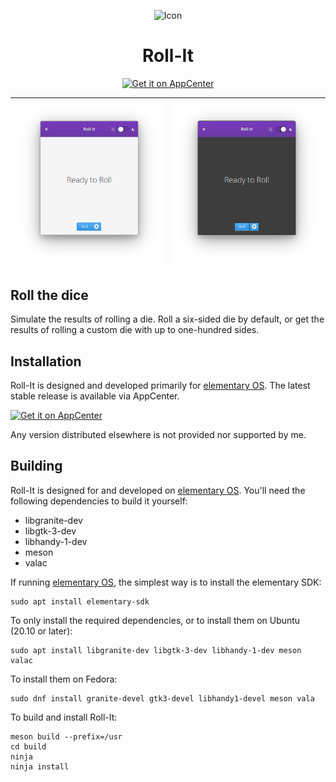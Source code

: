 <p align="center">
  <img src="data/icons/128.svg" alt="Icon" />
</p>
<h1 align="center">Roll-It</h1>
<p align="center">
  <a href="https://appcenter.elementary.io/com.github.zelikos.rannum"><img src="https://appcenter.elementary.io/badge.svg" alt="Get it on AppCenter" /></a>
</p>

| ![Screenshot](data/screenshot_light.png) | ![Screenshot](data/screenshot_dark.png) |
|------------------------------------------|-----------------------------------------|

## Roll the dice

Simulate the results of rolling a die. Roll a six-sided die by default, or get the results of rolling a custom die with up to one-hundred sides.

## Installation

Roll-It is designed and developed primarily for [elementary OS]. The latest stable release is available via AppCenter.

[![Get it on AppCenter](https://appcenter.elementary.io/badge.svg)][AppCenter link]

Any version distributed elsewhere is not provided nor supported by me.

## Building

Roll-It is designed for and developed on [elementary OS]. You'll need the following dependencies to build it yourself:

* libgranite-dev
* libgtk-3-dev
* libhandy-1-dev
* meson
* valac

If running [elementary OS], the simplest way is to install the elementary SDK:

```shell
sudo apt install elementary-sdk
```

To only install the required dependencies, or to install them on Ubuntu (20.10 or later):

```shell
sudo apt install libgranite-dev libgtk-3-dev libhandy-1-dev meson valac
```

To install them on Fedora:

```shell
sudo dnf install granite-devel gtk3-devel libhandy1-devel meson vala
```

To build and install Roll-It:

```shell
meson build --prefix=/usr
cd build
ninja
ninja install
```

[elementary OS]: https://elementary.io
[AppCenter link]: https://appcenter.elementary.io/com.github.zelikos.rannum
